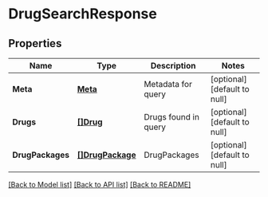 # DrugSearchResponse

## Properties
Name | Type | Description | Notes
------------ | ------------- | ------------- | -------------
**Meta** | [**Meta**](Meta.md) | Metadata for query | [optional] [default to null]
**Drugs** | [**[]Drug**](Drug.md) | Drugs found in query | [optional] [default to null]
**DrugPackages** | [**[]DrugPackage**](DrugPackage.md) | DrugPackages | [optional] [default to null]

[[Back to Model list]](../README.md#documentation-for-models) [[Back to API list]](../README.md#documentation-for-api-endpoints) [[Back to README]](../README.md)


